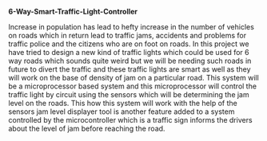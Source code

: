 **6-Way-Smart-Traffic-Light-Controller**

Increase in population has lead to hefty increase in the number of vehicles on roads which in return lead to traffic jams, accidents and problems for traffic police and the citizens who are on foot on roads. In this project we have tried to design a new kind of traffic lights which could be used for 6 way roads which sounds quite weird but we will be needing such roads in future to divert the traffic and these traffic lights are smart as well as they will work on the base of density of jam on a particular road. This system will be a microprocessor based system and this microprocessor will control the traffic light by circuit using the sensors which will be determining the jam level on the roads. This how this system will work with the help of the sensors jam level displayer tool is another feature added to a system controlled by the microcontroller which is a traffic sign informs the drivers about the level of jam before reaching the road.
